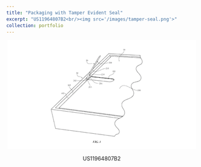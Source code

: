 ```yaml
---
title: "Packaging with Tamper Evident Seal"
excerpt: "US11964807B2<br/><img src='/images/tamper-seal.png'>"
collection: portfolio
---
```

<p align="center">
  <img src="/images/tamper-seal.png" alt="tamper-seal" width="500"/>
</p>
<p align="center">US11964807B2</p>
